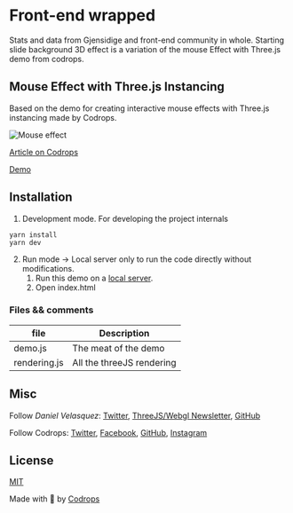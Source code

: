 # Front-end wrapped

Stats and data from Gjensidige and front-end community in whole. Starting slide background 3D effect is a variation of the mouse Effect with Three.js demo from codrops.

## Mouse Effect with Three.js Instancing

Based on the demo for creating interactive mouse effects with Three.js instancing made by Codrops.

![Mouse effect](https://tympanus.net/codrops/wp-content/uploads/2023/12/instancing.jpg)

[Article on Codrops](https://tympanus.net/codrops/?p=74529)

[Demo](http://tympanus.net/Tutorials/MouseInstancing/)

## Installation


1. Development mode. For developing the project internals

```
yarn install
yarn dev
```

2. Run mode -> Local server only to run the code directly without modifications. 
    1. Run this demo on a [local server](https://developer.mozilla.org/en-US/docs/Learn/Common_questions/Tools_and_setup/set_up_a_local_testing_server).
    2. Open index.html

### Files && comments

| file | Description |
| --- | --- |
| demo.js | The meat of the demo |
| rendering.js | All the threeJS rendering |

## Misc

Follow *Daniel Velasquez*: [Twitter](https://twitter.com/Anemolito), [ThreeJS/Webgl Newsletter](https://offscreencanvas.com/), [GitHub](https://github.com/Anemolo) 

Follow Codrops: [Twitter](http://www.twitter.com/codrops), [Facebook](http://www.facebook.com/codrops), [GitHub](https://github.com/codrops), [Instagram](https://www.instagram.com/codropsss/)

## License
[MIT](LICENSE)

Made with :blue_heart:  by [Codrops](http://www.codrops.com)





